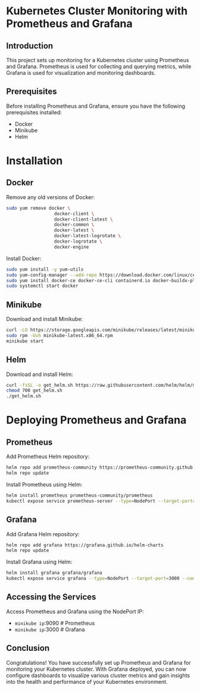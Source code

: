 # Kubernetes Cluster Monitoring with Prometheus and Grafana

## Introduction
This project sets up monitoring for a Kubernetes cluster using Prometheus and Grafana. Prometheus is used for collecting and querying metrics, while Grafana is used for visualization and monitoring dashboards.

## Prerequisites
Before installing Prometheus and Grafana, ensure you have the following prerequisites installed:
- Docker
- Minikube
- Helm

# Installation

## Docker
Remove any old versions of Docker:
```bash
sudo yum remove docker \
                  docker-client \
                  docker-client-latest \
                  docker-common \
                  docker-latest \
                  docker-latest-logrotate \
                  docker-logrotate \
                  docker-engine
```

Install Docker:
```bash
sudo yum install -y yum-utils
sudo yum-config-manager --add-repo https://download.docker.com/linux/centos/docker-ce.repo
sudo yum install docker-ce docker-ce-cli containerd.io docker-buildx-plugin docker-compose-plugin
sudo systemctl start docker
```

## Minikube
Download and install Minikube:
```bash
curl -LO https://storage.googleapis.com/minikube/releases/latest/minikube-latest.x86_64.rpm
sudo rpm -Uvh minikube-latest.x86_64.rpm
minikube start
```

## Helm
Download and install Helm:
```bash
curl -fsSL -o get_helm.sh https://raw.githubusercontent.com/helm/helm/main/scripts/get-helm-3
chmod 700 get_helm.sh
./get_helm.sh
```

# Deploying Prometheus and Grafana

## Prometheus
Add Prometheus Helm repository:
```bash
helm repo add prometheus-community https://prometheus-community.github.io/helm-charts
helm repo update
```

Install Prometheus using Helm:
```bash
helm install prometheus prometheus-community/prometheus
kubectl expose service prometheus-server --type=NodePort --target-port=9090 --name=prometheus-np
```

## Grafana
Add Grafana Helm repository:
```bash
helm repo add grafana https://grafana.github.io/helm-charts
helm repo update
```

Install Grafana using Helm:
```bash
helm install grafana grafana/grafana
kubectl expose service grafana --type=NodePort --target-port=3000 --name=grafana-np
```

## Accessing the Services
Access Prometheus and Grafana using the NodePort IP:
- `minikube ip`:9090 # Prometheus
- `minikube ip`:3000 # Grafana

## Conclusion
Congratulations! You have successfully set up Prometheus and Grafana for monitoring your Kubernetes cluster. With Grafana deployed, you can now configure dashboards to visualize various cluster metrics and gain insights into the health and performance of your Kubernetes environment.
